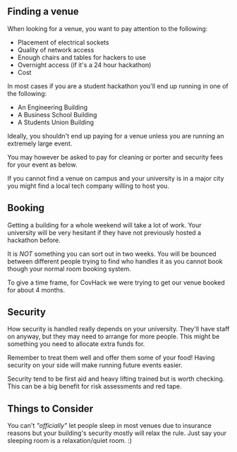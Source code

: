 ## Finding a venue

When looking for a venue, you want to pay attention to the following:

* Placement of electrical sockets
* Quality of network access
* Enough chairs and tables for hackers to use
* Overnight access (if it's a 24 hour hackathon)
* Cost

In most cases if you are a student hackathon you'll end up running in one of
the following:

* An Engineering Building
* A Business School Building
* A Students Union Building

Ideally, you shouldn't end up paying for a venue unless you are running
an extremely large event.

You may however be asked to pay for cleaning or porter and security fees for your event as below.

If you cannot find a venue on campus and your university is in a major city
you might find a local tech company willing to host you.

## Booking

Getting a building for a whole weekend will take a lot of work. Your university
will be very hesitant if they have not previously hosted a hackathon before.

It is _NOT_ something you can sort out in two weeks. You will be bounced between
different people trying to find who handles it as you cannot book though
your normal room booking system.

To give a time frame, for CovHack we were trying to get our venue booked for
about 4 months.

## Security

How security is handled really depends on your university. They'll have staff
on anyway, but they may need to arrange for more people. This might be
something you need to allocate extra funds for.

Remember to treat them well and offer them some of your food! Having security
on your side will make running future events easier.

Security tend to be first aid and heavy lifting trained but is worth checking.
This can be a big benefit for risk assessments and red tape.

## Things to Consider

You can't _"officially"_ let people sleep in most venues due to insurance reasons
but your building's security mostly will relax the rule. Just say your sleeping
room is a relaxation/quiet room. :)

